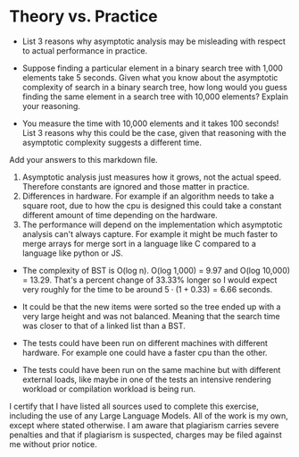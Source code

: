 # Theory vs. Practice

- List 3 reasons why asymptotic analysis may be misleading with respect to actual performance in practice.

- Suppose finding a particular element in a binary search tree with 1,000
  elements take 5 seconds. Given what you know about the asymptotic complexity
  of search in a binary search tree, how long would you guess finding the same
  element in a search tree with 10,000 elements? Explain your reasoning.

- You measure the time with 10,000 elements and it takes 100 seconds! List 3
  reasons why this could be the case, given that reasoning with the asymptotic
  complexity suggests a different time.

Add your answers to this markdown file.

1. Asymptotic analysis just measures how it grows, not the actual speed. Therefore constants are ignored and those matter in practice.
2. Differences in hardware. For example if an algorithm needs to take a square root, due to how the cpu is designed this could take a constant different amount of time depending on the hardware.
3. The performance will depend on the implementation which asymptotic analysis can't always capture. For example it might be much faster to merge arrays for merge sort in a language like C compared to a language like python or JS.

- The complexity of BST is O(log n). O(log 1,000) = 9.97 and O(log 10,000) = 13.29. That's a percent change of 33.33% longer so I would expect very roughly for the time to be around $5 \cdot (1+0.33) = 6.66$ seconds.

- It could be that the new items were sorted so the tree ended up with a very large height and was not balanced. Meaning that the search time was closer to that of a linked list than a BST.
- The tests could have been run on different machines with different hardware. For example one could have a faster cpu than the other.
- The tests could have been run on the same machine but with different external loads, like maybe in one of the tests an intensive rendering workload or compilation workload is being run.
 
I certify that I have listed all sources used to complete this exercise, including the use of any Large Language Models. All of the work is my own, except where stated otherwise. I am aware that plagiarism carries severe penalties and that if plagiarism is suspected, charges may be filed against me without prior notice.
